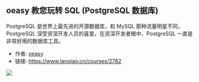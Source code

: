 ## oeasy 教您玩转  SQL (PostgreSQL 数据库)

PostgreSQL 是世界上最先进的开源数据库，和 MySQL 那种流量明星不同，PostgreSQL 深受资深开发人员的喜爱。在资深开发者眼中，PostgreSQL 一直是非常好用的数据库工具。

- 作者: [oeasy](https://www.lanqiao.cn/users/1190679/)
- 链接: https://www.lanqiao.cn/courses/2782

![](https://dn-simplecloud.shiyanlou.com/courses/uid734839-20220812-1660295835018)
